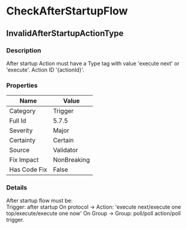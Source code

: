 ﻿---  
uid: Validator_5_7_5  
---

# CheckAfterStartupFlow

## InvalidAfterStartupActionType

### Description

After startup Action must have a Type tag with value 'execute next' or 'execute'. Action ID '{actionId}'.

### Properties

| Name         | Value       |
| ------------ | ----------- |
| Category     | Trigger     |
| Full Id      | 5.7.5       |
| Severity     | Major       |
| Certainty    | Certain     |
| Source       | Validator   |
| Fix Impact   | NonBreaking |
| Has Code Fix | False       |

### Details

After startup flow must be:  
Trigger: after startup On protocol \-\> Action: 'execute next\/execute one top\/execute\/execute one now' On Group \-\> Group: poll\/poll action\/poll trigger.
